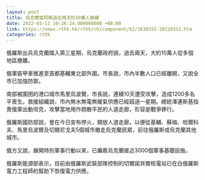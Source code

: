 ```yaml
---
layout: post
title: 烏克蘭當局稱過去兩天約10萬人撤離
date: 2022-03-11 10:26:24.000000000 +08:00
link: https://news.rthk.hk/rthk/ch/component/k2/1638355-20220311.htm
categories: rthk
---
```


俄羅斯出兵烏克蘭踏入第三星期，烏克蘭政府說，過去兩天，大約10萬人從多個地區撤離。

俄軍裝甲車推進至首都基輔東北部外圍。市長說，市內半數人口已經離開，又說全市已加強防禦。

南部被圍困的港口城市馬里烏波爾，市長說，連續10天遭受攻擊，造成1200多名平喪生。救援組織說，市內無水無電無暖氣供應已經超過一星期。總統澤連斯基指責俄軍出動坦克，攻擊當地用作疏散平民的人道走廊，形容是戰爭罪行。

俄羅斯國防部說，會在今日宣布停火，開放人道走廊，以便從基輔、蘇梅、哈爾科夫、馬里烏波爾及切爾尼戈夫5個城市撤走烏克蘭民眾，前往俄羅斯或烏克蘭其他城市。

俄方又說，展開特別軍事行動以來，已癱瘓烏克蘭接近3000個軍事基礎設施。

俄羅斯能源部表示，目前由俄羅斯武裝部隊控制的切爾諾貝爾核電站已在白俄羅斯電力工程師的幫助下恢復電力供應。
